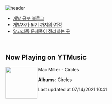 ![header](https://capsule-render.vercel.app/api?type=waving&color=timeGradient&height=200&section=header&text=Mooneeᕕ(ᐛ)ᕗ&fontSize=40&animation=fadeIn)
- [개발 공부 블로그](https://mooneedev.netlify.app/)
- [개발자가 되기 까지의 여정](https://www.notion.so/mooneedev/4a78cf4af0a74c26a5880871ada05ddb)
- [알고리즘 문제풀이 정리하는 곳](https://www.notion.so/mooneedev/Algorithms-f47ea3f7bcd7444d834bcf6ce8c1cf78)

<br/>


## Now Playing on YTMusic

[<img align="left" width="100" src="https://lh3.googleusercontent.com/CEFIvocPbLa479SM1xgzhKUebp_m4e4mInjQtDAASjKB3T8vJF8BvNJNnzaQ9nNaxD316162j3Xs-z3E">](https://music.youtube.com/watch?v=HaChubfY_hg)

Mac Miller - Circles

**Albums**: Circles

Last updated at 07/14/2021 10:41
